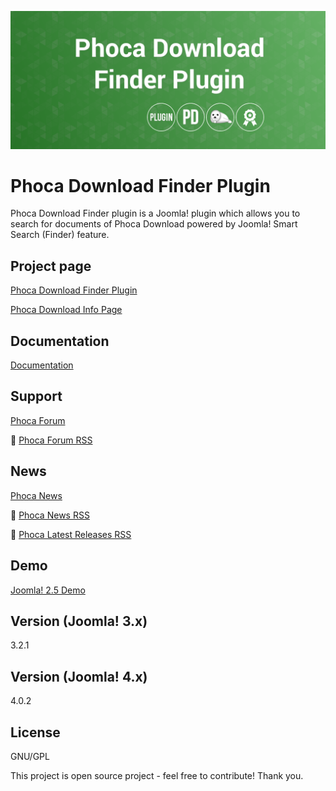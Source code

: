



![Phoca Download Finder Plugin](https://github.com/PhocaCz/PhocaDownloadFinderPlugin/blob/master/phocadownload.png?raw=true)

# Phoca Download Finder Plugin



Phoca Download Finder plugin is a Joomla! plugin which allows you to search for documents of Phoca Download powered by Joomla! Smart Search (Finder) feature.



## Project page

[Phoca Download Finder Plugin](https://www.phoca.cz/phoca-download-finder-plugin)

[Phoca Download Info Page](https://www.phoca.cz/project/phocadownload-joomla-download)



## Documentation

[Documentation](https://www.phoca.cz/documentation/category/73-phoca-download-finder-plugin)





## Support

[Phoca Forum](https://www.phoca.cz/forum)

:bell: [Phoca Forum RSS](https://www.phoca.cz/forum/app.php/feed)



## News

[Phoca News](https://www.phoca.cz/news)

:bell: [Phoca News RSS](https://www.phoca.cz/news?format=feed&type=rss)

:bell: [Phoca Latest Releases RSS](https://www.phoca.cz/download/feed/111?format=feed&type=rss)



## Demo

[Joomla! 2.5 Demo](https://www.phoca.cz/joomlademo/)



## Version (Joomla! 3.x)

3.2.1

## Version (Joomla! 4.x)

4.0.2



## License

GNU/GPL



This project is open source project - feel free to contribute! Thank you.
